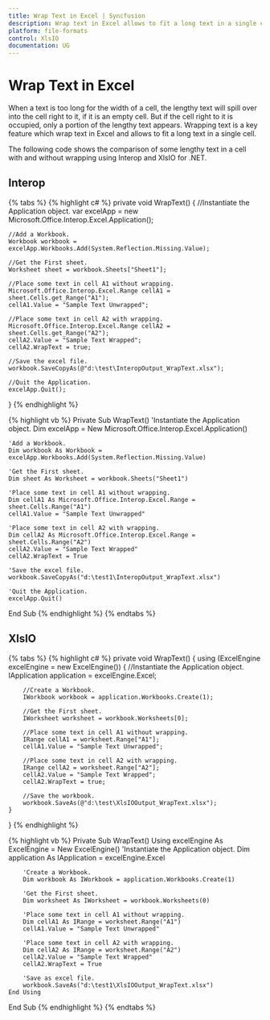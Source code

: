 ```yaml
---
title: Wrap Text in Excel | Syncfusion
description: Wrap text in Excel allows to fit a long text in a single cell.
platform: file-formats
control: XlsIO
documentation: UG
---
```


# Wrap Text in Excel

When a text is too long for the width of a cell, the lengthy text will spill over into the cell right to it, if it is an empty cell. But if the cell right to it is occupied, only a portion of the lengthy text appears. Wrapping text is a key feature which wrap text in Excel and allows to fit a long text in a single cell.

The following code shows the comparison of some lengthy text in a cell with and without wrapping using Interop and XlsIO for .NET.

## Interop

{% tabs %}
{% highlight c# %}
private void WrapText()
{
    //Instantiate the Application object.
    var excelApp = new Microsoft.Office.Interop.Excel.Application();

    //Add a Workbook.
    Workbook workbook = excelApp.Workbooks.Add(System.Reflection.Missing.Value);

    //Get the First sheet.
    Worksheet sheet = workbook.Sheets["Sheet1"];

    //Place some text in cell A1 without wrapping.
    Microsoft.Office.Interop.Excel.Range cellA1 = sheet.Cells.get_Range("A1");
    cellA1.Value = "Sample Text Unwrapped";

    //Place some text in cell A2 with wrapping.
    Microsoft.Office.Interop.Excel.Range cellA2 = sheet.Cells.get_Range("A2");
    cellA2.Value = "Sample Text Wrapped";
    cellA2.WrapText = true;

    //Save the excel file.
    workbook.SaveCopyAs(@"d:\test\InteropOutput_WrapText.xlsx");

    //Quit the Application.
    excelApp.Quit();
}
{% endhighlight %}

{% highlight vb %}
Private Sub WrapText()
    'Instantiate the Application object.
    Dim excelApp = New Microsoft.Office.Interop.Excel.Application()

    'Add a Workbook.
    Dim workbook As Workbook = excelApp.Workbooks.Add(System.Reflection.Missing.Value)

    'Get the First sheet.
    Dim sheet As Worksheet = workbook.Sheets("Sheet1")

    'Place some text in cell A1 without wrapping.
    Dim cellA1 As Microsoft.Office.Interop.Excel.Range = sheet.Cells.Range("A1")
    cellA1.Value = "Sample Text Unwrapped"

    'Place some text in cell A2 with wrapping.
    Dim cellA2 As Microsoft.Office.Interop.Excel.Range = sheet.Cells.Range("A2")
    cellA2.Value = "Sample Text Wrapped"
    cellA2.WrapText = True

    'Save the excel file.
    workbook.SaveCopyAs("d:\test1\InteropOutput_WrapText.xlsx")

    'Quit the Application.
    excelApp.Quit()
End Sub
{% endhighlight %}
{% endtabs %}

## XlsIO

{% tabs %}
{% highlight c# %}
private void WrapText()
{
    using (ExcelEngine excelEngine = new ExcelEngine())
    {
        //Instantiate the Application object.
        IApplication application = excelEngine.Excel;

        //Create a Workbook.
        IWorkbook workbook = application.Workbooks.Create(1);

        //Get the First sheet.
        IWorksheet worksheet = workbook.Worksheets[0];

        //Place some text in cell A1 without wrapping.
        IRange cellA1 = worksheet.Range["A1"];
        cellA1.Value = "Sample Text Unwrapped";

        //Place some text in cell A2 with wrapping.
        IRange cellA2 = worksheet.Range["A2"];
        cellA2.Value = "Sample Text Wrapped";
        cellA2.WrapText = true;

        //Save the workbook.
        workbook.SaveAs(@"d:\test\XlsIOOutput_WrapText.xlsx");
    }
}
{% endhighlight %}

{% highlight vb %}
Private Sub WrapText()
    Using excelEngine As ExcelEngine = New ExcelEngine()
        'Instantiate the Application object.
        Dim application As IApplication = excelEngine.Excel

        'Create a Workbook.
        Dim workbook As IWorkbook = application.Workbooks.Create(1)

        'Get the First sheet.
        Dim worksheet As IWorksheet = workbook.Worksheets(0)

        'Place some text in cell A1 without wrapping.
        Dim cellA1 As IRange = worksheet.Range("A1")
        cellA1.Value = "Sample Text Unwrapped"

        'Place some text in cell A2 with wrapping.
        Dim cellA2 As IRange = worksheet.Range("A2")
        cellA2.Value = "Sample Text Wrapped"
        cellA2.WrapText = True

        'Save as excel file.
        workbook.SaveAs("d:\test1\XlsIOOutput_WrapText.xlsx")
    End Using
End Sub
{% endhighlight %}
{% endtabs %}
